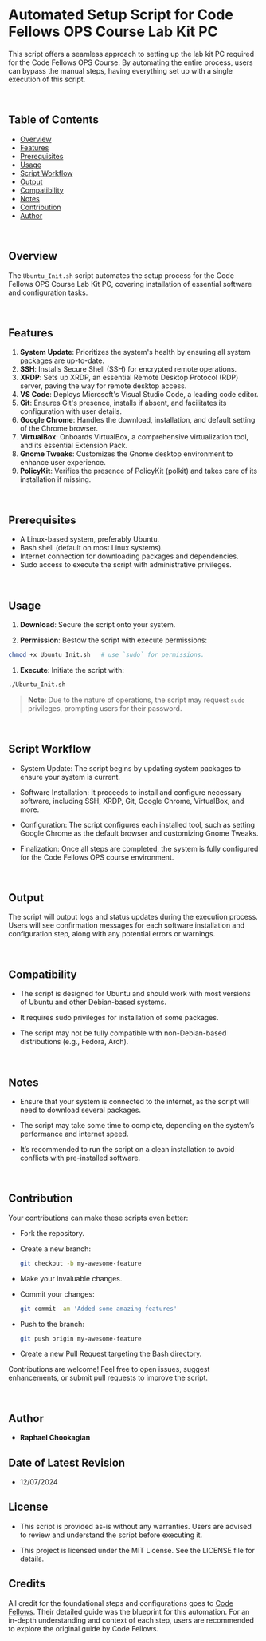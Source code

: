 # Automated Setup Script for Code Fellows OPS Course Lab Kit PC

This script offers a seamless approach to setting up the lab kit PC required for the Code Fellows OPS Course. By automating the entire process, users can bypass the manual steps, having everything set up with a single execution of this script.

<br>

## **Table of Contents**

- [Overview](#overview)
- [Features](#features)
- [Prerequisites](#prerequisites)
- [Usage](#usage)
- [Script Workflow](#script-workflow)
- [Output](#output)
- [Compatibility](#compatibility)
- [Notes](#notes)
- [Contribution](#contribution)
- [Author](#author)

<br>

## **Overview**

The `Ubuntu_Init.sh` script automates the setup process for the Code Fellows OPS Course Lab Kit PC, covering installation of essential software and configuration tasks.

<br>

## **Features**

1. **System Update**: Prioritizes the system's health by ensuring all system packages are up-to-date.
2. **SSH**: Installs Secure Shell (SSH) for encrypted remote operations.
3. **XRDP**: Sets up XRDP, an essential Remote Desktop Protocol (RDP) server, paving the way for remote desktop access.
4. **VS Code**: Deploys Microsoft's Visual Studio Code, a leading code editor.
5. **Git**: Ensures Git's presence, installs if absent, and facilitates its configuration with user details.
6. **Google Chrome**: Handles the download, installation, and default setting of the Chrome browser.
7. **VirtualBox**: Onboards VirtualBox, a comprehensive virtualization tool, and its essential Extension Pack.
8. **Gnome Tweaks**: Customizes the Gnome desktop environment to enhance user experience.
9. **PolicyKit**: Verifies the presence of PolicyKit (polkit) and takes care of its installation if missing.

<br>

## **Prerequisites**

- A Linux-based system, preferably Ubuntu.
- Bash shell (default on most Linux systems).
- Internet connection for downloading packages and dependencies.
- Sudo access to execute the script with administrative privileges.

<br>

## **Usage**

1. **Download**: Secure the script onto your system.

1. **Permission**: Bestow the script with execute permissions:

  ```bash
  chmod +x Ubuntu_Init.sh   # use `sudo` for permissions.
  ```

1. **Execute**: Initiate the script with:

  ```bash
  ./Ubuntu_Init.sh
  ```

> **Note**: Due to the nature of operations, the script may request `sudo` privileges, prompting users for their password.

<br>

## **Script Workflow**

- System Update: The script begins by updating system packages to ensure your system is current.

- Software Installation: It proceeds to install and configure necessary software, including SSH, XRDP, Git, Google Chrome, VirtualBox, and more.

- Configuration: The script configures each installed tool, such as setting Google Chrome as the default browser and customizing Gnome Tweaks.

- Finalization: Once all steps are completed, the system is fully configured for the Code Fellows OPS course environment.

<br>

## **Output**

The script will output logs and status updates during the execution process. Users will see confirmation messages for each software installation and configuration step, along with any potential errors or warnings.

<br>

## **Compatibility**

- The script is designed for Ubuntu and should work with most versions of Ubuntu and other Debian-based systems.

- It requires sudo privileges for installation of some packages.

- The script may not be fully compatible with non-Debian-based distributions (e.g., Fedora, Arch).

<br>

## **Notes**

- Ensure that your system is connected to the internet, as the script will need to download several packages.

- The script may take some time to complete, depending on the system’s performance and internet speed.

- It’s recommended to run the script on a clean installation to avoid conflicts with pre-installed software.

<br>

## **Contribution**

Your contributions can make these scripts even better:

- Fork the repository.
- Create a new branch:

  ```bash
  git checkout -b my-awesome-feature
  ```

- Make your invaluable changes.
- Commit your changes:

  ```bash
  git commit -am 'Added some amazing features'
  ```

- Push to the branch:

  ```bash
  git push origin my-awesome-feature
  ```

- Create a new Pull Request targeting the Bash directory.

Contributions are welcome! Feel free to open issues, suggest enhancements, or submit pull requests to improve the script.

<br>

## **Author**

- **Raphael Chookagian**

## **Date of Latest Revision**

- 12/07/2024

## **License**

- This script is provided as-is without any warranties. Users are advised to review and understand the script before executing it.

- This project is licensed under the MIT License. See the LICENSE file for details.

## Credits

All credit for the foundational steps and configurations goes to [Code Fellows](https://www.codefellows.org/). Their detailed guide was the blueprint for this automation. For an in-depth understanding and context of each step, users are recommended to explore the original guide by Code Fellows.
